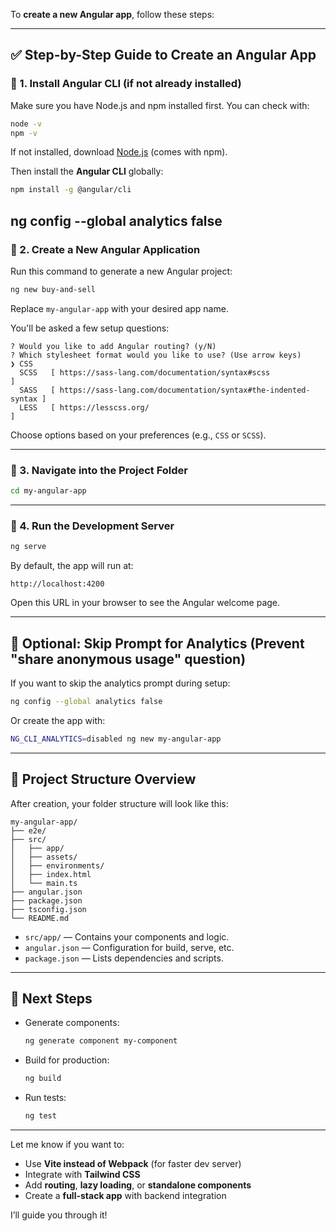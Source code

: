 To **create a new Angular app**, follow these steps:

---

## ✅ Step-by-Step Guide to Create an Angular App

### 🔹 1. **Install Angular CLI (if not already installed)**

Make sure you have Node.js and npm installed first. You can check with:

```bash
node -v
npm -v
```

If not installed, download [Node.js](https://nodejs.org/) (comes with npm).

Then install the **Angular CLI** globally:

```bash
npm install -g @angular/cli
```

ng config --global analytics false
---

### 🔹 2. **Create a New Angular Application**

Run this command to generate a new Angular project:

```bash
ng new buy-and-sell
```

Replace `my-angular-app` with your desired app name.

You'll be asked a few setup questions:

```
? Would you like to add Angular routing? (y/N)  
? Which stylesheet format would you like to use? (Use arrow keys)
❯ CSS
  SCSS   [ https://sass-lang.com/documentation/syntax#scss                ]
  SASS   [ https://sass-lang.com/documentation/syntax#the-indented-syntax ]
  LESS   [ https://lesscss.org/                                         ]
```

Choose options based on your preferences (e.g., `CSS` or `SCSS`).

---

### 🔹 3. **Navigate into the Project Folder**

```bash
cd my-angular-app
```

---

### 🔹 4. **Run the Development Server**

```bash
ng serve
```

By default, the app will run at:

```
http://localhost:4200
```

Open this URL in your browser to see the Angular welcome page.

---

## 🧪 Optional: Skip Prompt for Analytics (Prevent "share anonymous usage" question)

If you want to skip the analytics prompt during setup:

```bash
ng config --global analytics false
```

Or create the app with:

```bash
NG_CLI_ANALYTICS=disabled ng new my-angular-app
```

---

## 📁 Project Structure Overview

After creation, your folder structure will look like this:

```
my-angular-app/
├── e2e/
├── src/
│   ├── app/
│   ├── assets/
│   ├── environments/
│   ├── index.html
│   └── main.ts
├── angular.json
├── package.json
├── tsconfig.json
└── README.md
```

- `src/app/` — Contains your components and logic.
- `angular.json` — Configuration for build, serve, etc.
- `package.json` — Lists dependencies and scripts.

---

## 🚀 Next Steps

- Generate components:
  ```bash
  ng generate component my-component
  ```
- Build for production:
  ```bash
  ng build
  ```
- Run tests:
  ```bash
  ng test
  ```

---

Let me know if you want to:
- Use **Vite instead of Webpack** (for faster dev server)
- Integrate with **Tailwind CSS**
- Add **routing**, **lazy loading**, or **standalone components**
- Create a **full-stack app** with backend integration

I’ll guide you through it!